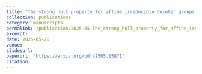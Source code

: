 ```yaml
---
title: "The strong hull property for affine irreducible Coxeter groups of rank 3"
collection: publications
category: manuscripts
permalink: /publication/2025-05-The_strong_hull_property_for_affine_irreducible_Coxeter_groups_of_rank_3
excerpt:
date: 2025-05-20
venue:
slidesurl:
paperurl: 'https://arxiv.org/pdf/2505.15871'
citation:
---
```

